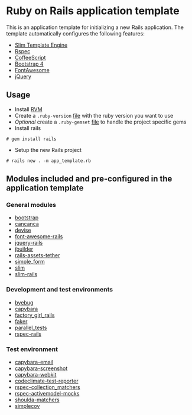 # Ruby on Rails application template

This is an application template for initializing a new Rails
application. The template automatically configures the following
features:

  * [Slim Template Engine](http://slim-lang.com/)
  * [Rspec](http://rspec.info/)
  * [CoffeeScript](http://coffeescript.org/)
  * [Bootstrap 4](http://v4-alpha.getbootstrap.com/)
  * [FontAwesome](https://fortawesome.github.io/Font-Awesome/)
  * [jQuery](https://jquery.com/)

## Usage
  * Install [RVM](https://rvm.io/)
  * Create a `.ruby-version` [file](https://rvm.io/workflow/projects#project-file-ruby-version) with the ruby version you want to use
  * *Optional* create a `.ruby-gemset` [file](https://rvm.io/workflow/projects#project-file-ruby-version) to handle the project specific gems
  * Install rails
```
# gem install rails
```
  * Setup the new Rails project
```
# rails new . -m app_template.rb
```

## Modules included and pre-configured in the application template

### General modules
  * [bootstrap](https://github.com/twbs/bootstrap-rubygem)
  * [cancanca](https://github.com/CanCanCommunity/cancancan)
  * [devise](https://github.com/plataformatec/devise)
  * [font-awesome-rails](https://github.com/bokmann/font-awesome-rails)
  * [jquery-rails](https://github.com/rails/jquery-rails)
  * [jbuilder](https://github.com/rails/jbuilder)
  * [rails-assets-tether](https://rails-assets.org/)
  * [simple_form](https://github.com/plataformatec/simple_form)
  * [slim](https://github.com/slim-template/slim)
  * [slim-rails](https://github.com/slim-template/slim-rails)

### Development and test environments
  * [byebug](https://github.com/deivid-rodriguez/byebug)
  * [capybara](https://github.com/jnicklas/capybara)
  * [factory_girl_rails](https://github.com/thoughtbot/factory_girl_rails)
  * [faker](https://github.com/stympy/faker)
  * [parallel_tests](https://github.com/grosser/parallel_tests)
  * [rspec-rails](https://github.com/rspec/rspec-rails)

### Test environment
  * [capybara-email](https://github.com/dockyard/capybara-email)
  * [capybara-screenshot](https://github.com/mattheworiordan/capybara-screenshot)
  * [capybara-webkit](https://github.com/thoughtbot/capybara-webkit)
  * [codeclimate-test-reporter](https://github.com/codeclimate/ruby-test-reporter)
  * [rspec-collection_matchers](https://github.com/rspec/rspec-collection_matchers)
  * [rspec-activemodel-mocks](https://github.com/rspec/rspec-activemodel-mocks)
  * [shoulda-matchers](https://github.com/thoughtbot/shoulda-matchers)
  * [simplecov](https://github.com/colszowka/simplecov)
